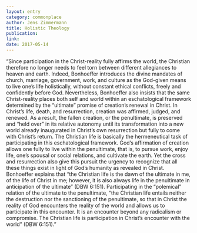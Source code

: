 ```yaml
---
layout: entry
category: commonplace
author: Jens Zimmermann
title: Holistic Theology
publication:
link:
date: 2017-05-14
---
```


“Since participation in the Christ-reality fully affirms the world, the Christian therefore no longer needs to feel torn between different allegiances to heaven and earth. Indeed, Bonhoeffer introduces the divine mandates of church, marriage, government, work, and culture as the God-given means to live one’s life holistically, without constant ethical conflicts, freely and confidently before God. Nevertheless, Bonhoeffer also insists that the same Christ-reality places both self and world within an eschatological framework determined by the “ultimate” promise of creation’s renewal in Christ.  In Christ’s life, death, and resurrection, creation was affirmed, judged, and renewed. As a result, the fallen creation, or the penultimate, is preserved and “held over” in its relative autonomy until its transformation into a new world already inaugurated in Christ’s own resurrection but fully to come with Christ’s return. The Christian life is basically the hermeneutical task of participating in this eschatological framework. God’s affirmation of creation allows one fully to live within the penultimate, that is, to pursue work, enjoy life, one’s spousal or social relations, and cultivate the earth. Yet the cross and resurrection also give this pursuit the urgency to recognize that all these things exist in light of God’s humanity as revealed in Christ. Bonhoeffer explains that “the Christian life is the dawn of the ultimate in me, of the life of Christ in me; however, it is also always life in the penultimate in anticipation of the ultimate” (DBW 6:151). Participating in the “polemical” relation of the ultimate to the penultimate, “the Christian life entails neither the destruction nor the sanctioning of the penultimate, so that in Christ the reality of God encounters the reality of the world and allows us to participate in this encounter. It is an encounter beyond any radicalism or compromise. The Christian life is participation in Christ’s encounter with the world” (DBW 6:151).”
